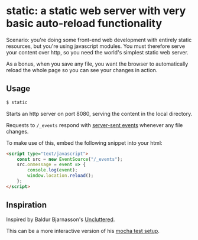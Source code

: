 # static: a static web server with very basic auto-reload functionality

Scenario: you're doing some front-end web development with entirely static
resources, but you're using javascript modules.  You must therefore serve
your content over http, so you need the world's simplest static web server.

As a bonus, when you save any file, you want the browser to automatically
reload the whole page so you can see your changes in action.

## Usage

```bash
$ static
```

Starts an http server on port 8080, serving the content in the local directory.

Requests to `/_events` respond with 
[server-sent events](https://en.wikipedia.org/wiki/Server-sent_events)
whenever any file changes.

To make use of this, embed the following snippet into your html:
```html
<script type="text/javascript">
    const src = new EventSource("/_events");
    src.onmessage = event => {
        console.log(event);
        window.location.reload();
    };
</script>
```
## Inspiration

Inspired by Baldur Bjarnasson's [Uncluttered](https://www.baldurbjarnason.com/courses/uncluttered/).

This can be a more interactive version of his [mocha test setup](https://github.com/baldurbjarnason/uncluttered-mocha-setup).
